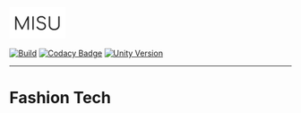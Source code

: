 <img src="https://github.com/ru1t3rl/FashionTech/blob/development/Assets/Sprites/MISU_Black.png" width="100px"/> 

[![Build](https://github.com/ru1t3rl/FashionTech/actions/workflows/build.yml/badge.svg)](https://github.com/ru1t3rl/FashionTech/actions)
[![Codacy Badge](https://app.codacy.com/project/badge/Grade/e328cc9cb2d842e4b796c0df73271aa8)](https://www.codacy.com/gh/ru1t3rl/FashionTech/dashboard?utm_source=github.com&amp;utm_medium=referral&amp;utm_content=ru1t3rl/FashionTech&amp;utm_campaign=Badge_Grade)
[![Unity Version](https://img.shields.io/badge/Unity%20Version-2020.3.0f1-orange)](unityhub://2020.3.0f1/8ff31bc5bf5b)

---------------------------
# Fashion Tech
